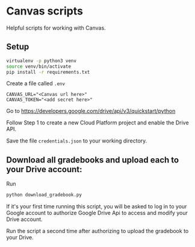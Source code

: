 # Canvas scripts

Helpful scripts for working with Canvas.

## Setup

```bash
virtualenv -p python3 venv
source venv/bin/activate
pip install -r requirements.txt
```

Create a file called `.env`

```
CANVAS_URL="<Canvas url here>"
CANVAS_TOKEN="<add secret here>"
```

Go to https://developers.google.com/drive/api/v3/quickstart/python

Follow Step 1 to create a new Cloud Platform project and enable the Drive API.

Save the file `credentials.json` to your working directory. 


## Download all gradebooks and upload each to your Drive account:

Run

```bash
python download_gradebook.py
```

If it's your first time running this script, you will be asked to log in 
to your Google account to authorize Google Drive Api to access and modify your Drive account.

Run the script a second time after authorizing to upload the gradebook to your Drive.
